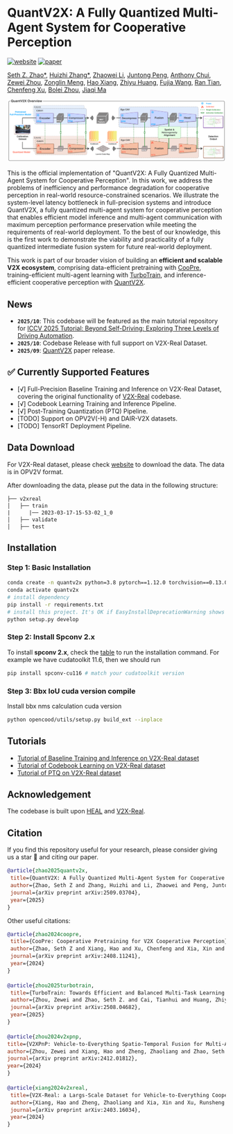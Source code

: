 # QuantV2X: A Fully Quantized Multi-Agent System for Cooperative Perception
[![website](https://img.shields.io/badge/Website-Explore%20Now-blueviolet?style=flat&logo=google-chrome)](https://quantv2x.github.io/QuantV2X/)
[![paper](https://img.shields.io/badge/arXiv-Paper-<COLOR>.svg)](http://arxiv.org/abs/2509.03704)

[Seth Z. Zhao*](https://sethzhao506.github.io/), [Huizhi Zhang*](https://zhang-huizhi.github.io/), [Zhaowei Li](https://www.linkedin.com/in/zhaowei-li-892480/), [Juntong Peng](https://juntongpeng.github.io/), [Anthony Chui](https://www.linkedin.com/in/anthony-chui-499b31274/), [Zewei Zhou](https://zewei-zhou.github.io/), [Zonglin Meng](https://scholar.google.com/citations?user=rlKJHMcAAAAJ&hl=zh-CN), [Hao Xiang](https://scholar.google.com/citations?user=04j4RzkAAAAJ&hl=en), [Zhiyu Huang](https://mczhi.github.io/), [Fujia Wang](https://www.linkedin.com/in/fujiawang/), [Ran Tian](https://thomasrantian.github.io/), [Chenfeng Xu](https://www.chenfengx.com/), [Bolei Zhou](https://boleizhou.github.io/), [Jiaqi Ma](https://mobility-lab.seas.ucla.edu/about/)

![teaser](assets/quantv2x_teaser.png)

This is the official implementation of "QuantV2X: A Fully Quantized Multi-Agent System for Cooperative Perception". In this work, we address the problems of inefficiency and performance degradation for cooperative perception in real-world resource-constrained scenarios. We illustrate the system-level latency bottleneck in full-precision systems and introduce QuantV2X, a fully quantized multi-agent system for cooperative perception that enables efficient model inference and multi-agent communication with maximum perception performance preservation while meeting the requirements of real-world deployment. To the best of our knowledge, this is the first work to demonstrate the viability and practicality of a fully quantized intermediate fusion system for future real-world deployment.

This work is part of our broader vision of building an __efficient and scalable V2X ecosystem__, comprising data-efficient pretraining with [CooPre](https://arxiv.org/pdf/2408.11241), training-efficient multi-agent learning with [TurboTrain](https://arxiv.org/pdf/2508.04682), and inference-efficient cooperative perception with [QuantV2X](http://arxiv.org/abs/2509.03704).


## News
- **`2025/10`**: This codebase will be featured as the main tutorial repository for [ICCV 2025 Tutorial: Beyond Self-Driving: Exploring Three Levels of Driving Automation](https://drivex-tutorial.github.io/).
- **`2025/10`**: Codebase Release with full support on V2X-Real Dataset.
- **`2025/09`**: [QuantV2X](http://arxiv.org/abs/2509.03704) paper release.

## ✅ Currently Supported Features
- [√] Full-Precision Baseline Training and Inference on V2X-Real Dataset, covering the original functionality of [V2X-Real](https://github.com/ucla-mobility/V2X-Real) codebase.
- [√] Codebook Learning Training and Inference Pipeline.
- [√] Post-Training Quantization (PTQ) Pipeline.
- [TODO] Support on OPV2V(-H) and DAIR-V2X datasets.
- [TODO] TensorRT Deployment Pipeline.

## Data Download

For V2X-Real dataset, please check [website](https://mobility-lab.seas.ucla.edu/v2x-real/) to download the data. The data is in OPV2V format. 

After downloading the data, please put the data in the following structure:
```shell
├── v2xreal
│   ├── train
|      |── 2023-03-17-15-53-02_1_0
│   ├── validate
│   ├── test
```

## Installation

### Step 1: Basic Installation

```bash
conda create -n quantv2x python=3.8 pytorch==1.12.0 torchvision==0.13.0 torchaudio==0.12.0 cudatoolkit=11.6 -c pytorch -c conda-forge
conda activate quantv2x
# install dependency
pip install -r requirements.txt
# install this project. It's OK if EasyInstallDeprecationWarning shows up.
python setup.py develop
```

### Step 2: Install Spconv 2.x

To install **spconv 2.x**, check the [table](https://github.com/traveller59/spconv#spconv-spatially-sparse-convolution-library) to run the installation command. For example we have cudatoolkit 11.6, then we should run

```bash
pip install spconv-cu116 # match your cudatoolkit version
```

### Step 3: Bbx IoU cuda version compile

Install bbx nms calculation cuda version

```bash
python opencood/utils/setup.py build_ext --inplace
```

## Tutorials
- [Tutorial of Baseline Training and Inference on V2X-Real dataset](docs/Tutorial_V2X-Real_Baseline.md)
- [Tutorial of Codebook Learning on V2X-Real dataset](docs/Tutorial_V2X-Real_Codebook.md)
- [Tutorial of PTQ on V2X-Real dataset](docs/Tutorial_V2X-Real_PTQ.md)

## Acknowledgement
The codebase is built upon [HEAL](https://github.com/yifanlu0227/HEAL) and [V2X-Real](https://github.com/ucla-mobility/V2X-Real).

## Citation
If you find this repository useful for your research, please consider giving us a star 🌟 and citing our paper.
 ```bibtex
@article{zhao2025quantv2x,
  title={QuantV2X: A Fully Quantized Multi-Agent System for Cooperative Perception},
  author={Zhao, Seth Z and Zhang, Huizhi and Li, Zhaowei and Peng, Juntong and Chui, Anthony and Zhou, Zewei and Meng, Zonglin and Xiang, Hao and Huang, Zhiyu and Wang, Fujia and others},
  journal={arXiv preprint arXiv:2509.03704},
  year={2025}
}
```

Other useful citations:
 ```bibtex
@article{zhao2024coopre,
  title={CooPre: Cooperative Pretraining for V2X Cooperative Perception},
  author={Zhao, Seth Z and Xiang, Hao and Xu, Chenfeng and Xia, Xin and Zhou, Bolei and Ma, Jiaqi},
  journal={arXiv preprint arXiv:2408.11241},
  year={2024}
}

@article{zhou2025turbotrain,
  title={TurboTrain: Towards Efficient and Balanced Multi-Task Learning for Multi-Agent Perception and Prediction},
  author={Zhou, Zewei and Zhao, Seth Z. and Cai, Tianhui and Huang, Zhiyu and Zhou, Bolei and Ma, Jiaqi},
  journal={arXiv preprint arXiv:2508.04682},
  year={2025}
}

@article{zhou2024v2xpnp,
 title={V2XPnP: Vehicle-to-Everything Spatio-Temporal Fusion for Multi-Agent Perception and Prediction},
 author={Zhou, Zewei and Xiang, Hao and Zheng, Zhaoliang and Zhao, Seth Z. and Lei, Mingyue and Zhang, Yun and Cai, Tianhui and Liu, Xinyi and Liu, Johnson and Bajji, Maheswari and Xia, Xin and Huang, Zhiyu and Zhou, Bolei and Ma, Jiaqi},
 journal={arXiv preprint arXiv:2412.01812},
 year={2024}
}

@article{xiang2024v2xreal,
  title={V2X-Real: a Largs-Scale Dataset for Vehicle-to-Everything Cooperative Perception},
  author={Xiang, Hao and Zheng, Zhaoliang and Xia, Xin and Xu, Runsheng and Gao, Letian and Zhou, Zewei and Han, Xu and Ji, Xinkai and Li, Mingxi and Meng, Zonglin and others},
  journal={arXiv preprint arXiv:2403.16034},
  year={2024}
}
```
